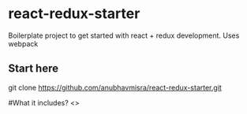 # react-redux-starter
Boilerplate project to get started with react + redux development. Uses webpack 

## Start here
git clone https://github.com/anubhavmisra/react-redux-starter.git

#What it includes?
<<TBD>>
